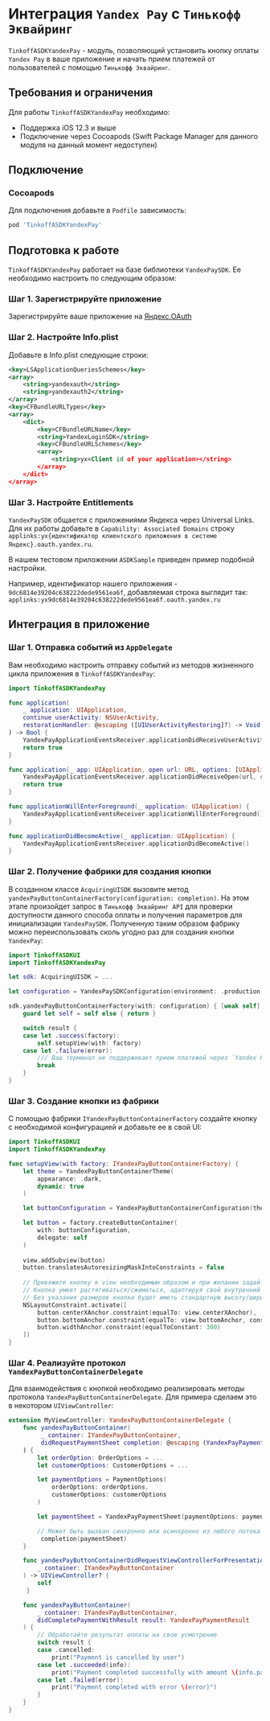 # Интеграция `Yandex Pay` с `Тинькофф Эквайринг`

`TinkoffASDKYandexPay` - модуль, позволяющий установить кнопку оплаты `Yandex Pay` в ваше приложение и начать прием платежей от пользователей с помощью `Тинькофф Эквайринг`.

## Требования и ограничения

Для работы `TinkoffASDKYandexPay` необходимо:

- Поддержка iOS 12.3 и выше
- Подключение через Сocoapods (Swift Package Manager для данного модуля на данный момент недоступен)

## Подключение

### Cocoapods

Для подключения добавьте в `Podfile` зависимость:

```ruby
pod 'TinkoffASDKYandexPay'
```

## Подготовка к работе

`TinkoffASDKYandexPay` работает на базе библиотеки `YandexPaySDK`. Ее необходимо настроить по следующим образом:

### Шаг 1. Зарегистрируйте приложение

Зарегистрируйте ваше приложение на [Яндекс.OAuth](https://oauth.yandex.ru)

### Шаг 2. Настройте Info.plist

Добавьте в Info.plist следующие строки:

```xml
<key>LSApplicationQueriesSchemes</key>
<array>
    <string>yandexauth</string>
    <string>yandexauth2</string>
</array>
<key>CFBundleURLTypes</key>
<array>
    <dict>
        <key>CFBundleURLName</key>
        <string>YandexLoginSDK</string>
        <key>CFBundleURLSchemes</key>
        <array>
            <string>yx<Client id of your application></string>
        </array>
    </dict>
</array>
```

### Шаг 3. Настройте Entitlements

`YandexPaySDK` общается с приложениями Яндекса через Universal Links. Для их работы добавьте в `Capability: Associated Domains` строку `applinks:yx{идентификатор клиентского приложения в системе Яндекс}.oauth.yandex.ru`.

В нашем тестовом приложении `ASDKSample` приведен пример подобной настройки.

Например, идентификатор нашего приложения - `9dc6814e39204c638222dede9561ea6f`, добавляемая строка выглядит так: `applinks:yx9dc6814e39204c638222dede9561ea6f.oauth.yandex.ru`

## Интеграция в приложение

### Шаг 1. Отправка событий из `AppDelegate`

Вам необходимо настроить отправку событий из методов жизненного цикла приложения в `TinkoffASDKYandexPay`:

```swift
import TinkoffASDKYandexPay

func application(
    _ application: UIApplication,
    continue userActivity: NSUserActivity,
    restorationHandler: @escaping ([UIUserActivityRestoring]?) -> Void
) -> Bool {
    YandexPayApplicationEventsReceiver.applicationDidReceiveUserActivity(userActivity)
    return true
}

func application(_ app: UIApplication, open url: URL, options: [UIApplication.OpenURLOptionsKey: Any] = [:]) -> Bool {
    YandexPayApplicationEventsReceiver.applicationDidReceiveOpen(url, sourceApplication: options[.sourceApplication] as? String)
    return true
}

func applicationWillEnterForeground(_ application: UIApplication) {
    YandexPayApplicationEventsReceiver.applicationWillEnterForeground()
}

func applicationDidBecomeActive(_ application: UIApplication) {
    YandexPayApplicationEventsReceiver.applicationDidBecomeActive()
}
```

### Шаг 2. Получение фабрики для создания кнопки

В созданном классе `AcquiringUISDK` вызовите метод `yandexPayButtonContainerFactory(configuration: completion)`. На этом этапе произойдет запрос в `Тинькофф Эквайринг API` для проверки доступности данного способа оплаты и получения параметров для инициализации `YandexPaySDK`. Полученную таким образом фабрику можно переиспользовать сколь угодно раз для создания кнопки `YandexPay`:

```swift
import TinkoffASDKUI
import TinkoffASDKYandexPay

let sdk: AcquiringUISDK = ...

let configuration = YandexPaySDKConfiguration(environment: .production, locale: .system)

sdk.yandexPayButtonContainerFactory(with: configuration) { [weak self] result in
    guard let self = self else { return }

    switch result {
    case let .success(factory):
        self.setupView(with: factory)
    case let .failure(error):
        /// Ваш терминал не поддерживает прием платежей через `Yandex Pay` или на этапе инициализации произошла ошибка
        break
    }
}
```

### Шаг 3. Создание кнопки из фабрики

С помощью фабрики `IYandexPayButtonContainerFactory` создайте кнопку с необходимой конфигурацией и добавьте ее в свой UI:

```swift
import TinkoffASDKUI
import TinkoffASDKYandexPay

func setupView(with factory: IYandexPayButtonContainerFactory) {
    let theme = YandexPayButtonContainerTheme(
        appearance: .dark, 
        dynamic: true
    )

    let buttonConfiguration = YandexPayButtonContainerConfiguration(theme: theme)

    let button = factory.createButtonContainer(
        with: buttonConfiguration,
        delegate: self
    )
    
    view.addSubview(button)
    button.translatesAutoresizingMaskIntoConstraints = false
    
    // Привяжите кнопку к view необходимым образом и при желании задайте размеры.
    // Кнопка умеет растягиваться/сжиматься, адаптируя свой внутренний контент под заданные размеры.
    // Без указания размеров кнопка будет иметь стандартную высоту/ширину
    NSLayoutConstraint.activate([
        button.centerXAnchor.constraint(equalTo: view.centerXAnchor),
        button.bottomAnchor.constraint(equalTo: view.bottomAnchor, constant: -40),
        button.widthAnchor.constraint(equalToConstant: 300) 
    ])
}
```

### Шаг 4. Реализуйте протокол `YandexPayButtonContainerDelegate`

Для взаимодействия с кнопкой необходимо реализировать методы протокола `YandexPayButtonContainerDelegate`. Для примера сделаем это в некотором `UIViewController`:

```swift
extension MyViewController: YandexPayButtonContainerDelegate {
    func yandexPayButtonContainer(
         _ container: IYandexPayButtonContainer,
         didRequestPaymentSheet completion: @escaping (YandexPayPaymentSheet?) -> Void
    ) {
        let orderOption: OrderOptions = ...
        let customerOptions: CustomerOptions = ...

        let paymentOptions = PaymentOptions(
            orderOptions: orderOptions,
            customerOptions: customerOptions
        )

        let paymentSheet = YandexPayPaymentSheet(paymentOptions: paymentOptions)

        // Может быть вызван синхронно или асинхронно из любого потока
         completion(paymentSheet)
    }

    func yandexPayButtonContainerDidRequestViewControllerForPresentation(
        _ container: IYandexPayButtonContainer
    ) -> UIViewController? {
        self
     }

    func yandexPayButtonContainer(
        _ container: IYandexPayButtonContainer,
        didCompletePaymentWithResult result: YandexPayPaymentResult
    ) {
        // Обработайте результат оплаты на свое усмотрение
        switch result {
        case .cancelled:
            print("Payment is cancelled by user")
        case let .succeeded(info):
            print("Payment completed successfully with amount \(info.paymentOptions.orderOptions.amount)")
        case let .failed(error):
            print("Payment completed with error \(error)")
        }
    }
}
```
